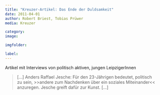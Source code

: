 ```yaml
---
title: "Kreuzer-Artikel: Das Ende der Duldsamkeit"
date: 2011-04-01
author: Robert Briest, Tobias Prüwer
media: Kreuzer

category: 
image: 

imgfolder:

label:
---
```


Artikel mit Interviews von politisch aktiven, jungen LeipzigerInnen

> [...] Anders Raffael Jesche: Für den 23-Jährigen bedeutet, politisch zu sein, >>andere zum Nachdenken über ein soziales Miteinander<< anzuregen. Jesche greift dafür zur Kunst. [...]